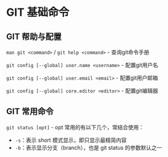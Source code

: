 # GIT 基础命令

## GIT 帮助与配置

`man git <command>` / `git help <command>` - 查询git命令手册

`git config [--global] user.name <username>` - 配置git用户名

`git config [--global] user.email <email>` - 配置git用户邮箱

`git config [--global] core.editor <editor>` - 配置git编辑器



## GIT 常用命令

`git status [opt]` - opt 常用的有以下几个，常结合使用：

- `-s`：表示 short 模式显示，即只显示最精简内容
- `-b`：表示显示分支（branch），也是 git status 的参数默认之一